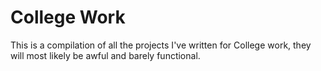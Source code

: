 # College Work

This is a compilation of all the projects I've written for College work, they will most likely be awful and barely functional.
